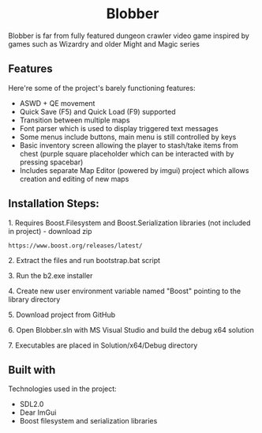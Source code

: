 <h1 align="center" id="title">Blobber</h1>

<p id="description">Blobber is far from fully featured dungeon crawler video game inspired by games such as Wizardry and older Might and Magic series</p>

  
  
<h2>Features</h2>

Here're some of the project's barely functioning features:

*   ASWD + QE movement
*   Quick Save (F5) and Quick Load (F9) supported
*   Transition between multiple maps
*   Font parser which is used to display triggered text messages
*   Some menus include buttons, main menu is still controlled by keys
*   Basic inventory screen allowing the player to stash/take items from chest (purple square placeholder which can be interacted with by pressing spacebar)
*   Includes separate Map Editor (powered by imgui) project which allows creation and editing of new maps

<h2>Installation Steps:</h2>

<p>1. Requires Boost.Filesystem and Boost.Serialization libraries (not included in project) - download zip</p>

```
https://www.boost.org/releases/latest/
```
<p>2. Extract the files and run bootstrap.bat script
    
<p>3. Run the b2.exe installer
    
<p>4. Create new user environment variable named "Boost" pointing to the library directory</p>

<p>5. Download project from GitHub</p>

<p>6. Open Blobber.sln with MS Visual Studio and build the debug x64 solution</p>

<p>7. Executables are placed in Solution/x64/Debug directory</p>

  
  
<h2>Built with</h2>

Technologies used in the project:

*   SDL2.0 
*   Dear ImGui 
*   Boost filesystem and serialization libraries
